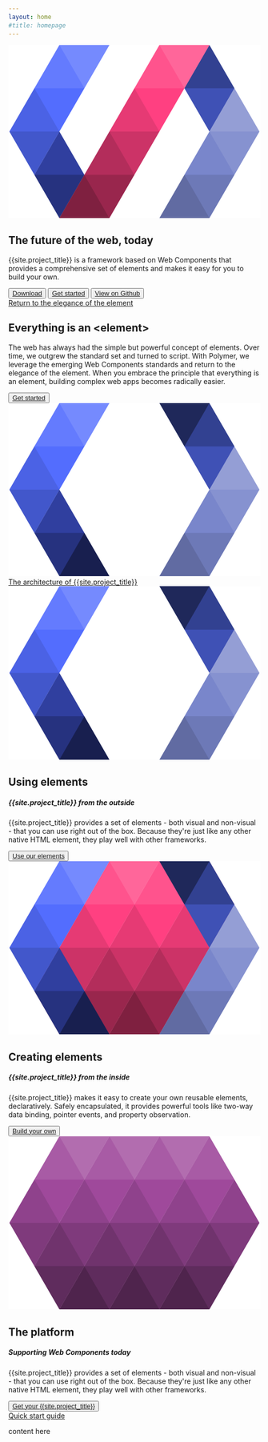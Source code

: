 ```yaml
---
layout: home
#title: homepage
---
```


<!-- <paper-appbar main-bg>
  <span flex><img src="/images/logos/polymer-logo-32.png"> polymer</span>
  <button is="paper-button">Start</button>
  <button is="paper-button">Reference</button>
  <button is="paper-button">Community</button>
  <button is="paper-button">Support</button>
  <button is="paper-button">News</button>
  <button is="paper-button"><polymer-ui-icon icon="search"></polymer-ui-icon></button>
</paper-appbar> -->

<section id="future" class="main-bg">
  <div class="panel left">
    <img src="/images/logos/p-logo.svg">
    <summary>
      <h1>The future of the web, today</h1>
      <p>{{site.project_title}} is a framework based on Web Components that provides a comprehensive
        set of elements and makes it easy for you to build your own.</p>
      <polymer-ui-toolbar>
        <button class="paper-button" data-download-button><polymer-ui-icon src="/images/picons/ic_archive_dark_.png"></polymer-ui-icon><a href="/getting-the-code.html">Download</a></button>
        <button class="paper-button"><polymer-ui-icon src="/images/picons/ic_arrowForward_dark_.png"></polymer-ui-icon><a href="/getting-started.html">Get started</a></button>
        <button class="paper-button" borderless><a href="https://github.com/polymer/polymer">View on Github</a></button>
      </polymer-ui-toolbar>
    </summary>
  </div>
</section>
<section id="everything-element" class="main-purple">
  <nav class="bar" flexbox>
    <a href="#everything-element" flex>Return to the elegance of the element</a>
  </nav>
  <div class="panel right">
    <summary>
      <h1>Everything is an &lt;element&gt;</h1>
      <p>The web has always had the simple but powerful concept of elements. Over time, we
      outgrew the standard set and turned to script. With Polymer, we leverage the emerging
      Web Components standards and return to the elegance of the element. When you embrace
      the principle that everything is an element, building complex web apps becomes radically
      easier.</p>
      <button class="paper-button" borderless><polymer-ui-icon src="/images/picons/ic_arrowForward_light.png"></polymer-ui-icon><a href="/getting-started.html">Get started</a></button>
    </summary>
    <img src="/images/logos/p-elements.svg">
  </div>
</section>
<section id="architecture">
  <nav class="bar" flexbox>
    <a href="#architecture">The architecture of {{site.project_title}}</a>
  </nav>
  <div class="panel">
    <summary>
      <div class="box">
        <img src="/images/logos/p-elements.svg">
      </div>
      <h2 class="elements-using">Using elements</h2>
      <h5>{{site.project_title}} from the outside</h5>
      <p>{{site.project_title}} provides a set of elements - both visual and non-visual - that you
        can use right out of the box. Because they're just like any other native HTML element,
        they play well with other frameworks.</p>
      <button class="paper-button" borderless><polymer-ui-icon src="/images/picons/ic_arrowForward_dark_.png"></polymer-ui-icon><a href="/docs/elements/">Use our elements</a></button>
    </summary>
    <summary>
      <div class="box">
        <img src="/images/logos/p-create-elements.svg">
      </div>
      <h2 class="elements-creating">Creating elements</h2>
      <h5>{{site.project_title}} from the inside</h5>
      <p>{{site.project_title}} makes it easy to create your own reusable elements, declaratively. Safely
        encapsulated, it provides powerful tools like two-way data binding, pointer events, and property observation.</p>
      <button class="paper-button" borderless><polymer-ui-icon src="/images/picons/ic_arrowForward_dark_.png"></polymer-ui-icon><a href="/docs/elements/">Build your own</a></button>
    </summary>
    <summary>
      <div class="box">
        <img src="/images/logos/p-platform.svg">
      </div>
      <h2 class="platform">The platform</h2>
      <h5>Supporting Web Components today</h5>
      <p>{{site.project_title}} provides a set of elements - both visual and non-visual - that you
        can use right out of the box. Because they're just like any other native HTML element,
        they play well with other frameworks.</p>
      <button class="paper-button" borderless><polymer-ui-icon src="/images/picons/ic_arrowForward_dark_.png"></polymer-ui-icon><a href="/docs/elements/">Get your {{site.project_title}}</a></button>
    </summary>
  </div>
</section>
<section id="quickstart">
  <nav class="bar" flexbox>
    <a href="#quickstart">Quick start guide</a>
  </nav>
  <div class="panel">
    <summary>
      <p>content here</p>
    </summary>
  </div>
</section>
